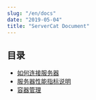 ```yaml
---
slug: "/en/docs"
date: "2019-05-04"
title: "ServerCat Document"
---
```


## 目录

* [如何连接服务器](/docs/)
* [服务器性能指标说明](/docs/facts)
* [容器管理](/docs/pods)
